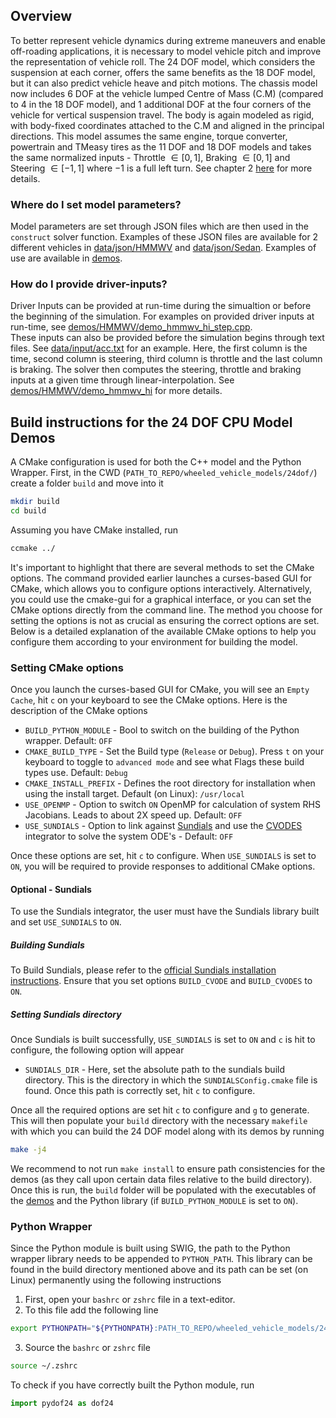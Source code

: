 ## Overview
To better represent vehicle dynamics during extreme maneuvers and enable off-roading applications, it is necessary to model vehicle pitch and improve the representation of vehicle roll. The 24 DOF model, which considers the suspension at each corner, offers the same benefits as the 18 DOF model, but it can also predict vehicle heave and pitch motions. The chassis model now includes 6 DOF at the vehicle lumped Centre of Mass (C.M) (compared to 4 in the 18 DOF model), and 1 additional DOF at the four corners of the vehicle for vertical suspension travel. The body is again modeled as rigid, with body-fixed coordinates attached to the C.M and aligned in the principal directions. This model assumes the same engine, torque converter, powertrain and TMeasy tires as the 11 DOF and 18 DOF models and takes the same normalized inputs - Throttle $\in [0,1]$, Braking $\in [0,1]$ and Steering $\in [-1,1]$ where $-1$ is a full left turn. See chapter 2 [here](https://uwmadison.box.com/s/2tsvr4adbrzklle30z0twpu2nlzvlayc) for more details.

### Where do I set model parameters?
Model parameters are set through JSON files which are then used in the `construct` solver function. Examples of these JSON files are available for 2 different vehicles in [data/json/HMMWV](./data/json/HMMWV) and [data/json/Sedan](./data/json/Sedan). Examples of use are available in [demos](./demos/).

### How do I provide driver-inputs?
Driver Inputs can be provided at run-time during the simualtion or before the beginning of the simulation. For examples on provided driver inputs at run-time, see [demos/HMMWV/demo_hmmwv_hi_step.cpp](./demos/HMMWV/demo_hmmwv_hi_step.cpp).  
These inputs can also be provided before the simulation begins through text files. See [data/input/acc.txt](./data/input/acc.txt) for an example. Here, the first column is the time, second column is steering, third column is throttle and the last column is braking. The solver then computes the steering, throttle and braking inputs at a given time through linear-interpolation. See [demos/HMMWV/demo_hmmwv_hi](./demos/HMMWV/demo_hmmwv_hi.cpp) for more details.

## Build instructions for the 24 DOF CPU Model Demos
A CMake configuration is used for both the C++ model and the Python Wrapper. First, in the CWD (`PATH_TO_REPO/wheeled_vehicle_models/24dof/`) create a folder `build` and move into it
```bash
mkdir build
cd build
```
Assuming you have CMake installed, run 
```bash
ccmake ../
```
It's important to highlight that there are several methods to set the CMake options. The command provided earlier launches a curses-based GUI for CMake, which allows you to configure options interactively. Alternatively, you could use the cmake-gui for a graphical interface, or you can set the CMake options directly from the command line. The method you choose for setting the options is not as crucial as ensuring the correct options are set. Below is a detailed explanation of the available CMake options to help you configure them according to your environment for building the model.

### Setting CMake options
Once you launch the curses-based GUI for CMake, you will see an `Empty Cache`, hit `c` on your keyboard to see the CMake options. Here is the description of the CMake options
- `BUILD_PYTHON_MODULE` - Bool to switch on the building of the Python wrapper. Default: `OFF`
- `CMAKE_BUILD_TYPE` - Set the Build type (`Release` or `Debug`). Press `t` on your keyboard to toggle to `advanced mode` and see what Flags these build types use. Default: `Debug`
- `CMAKE_INSTALL_PREFIX` - Defines the root directory for installation when using the install target. Default (on Linux): `/usr/local`
- `USE_OPENMP` - Option to switch `ON` OpenMP for calculation of system RHS Jacobians. Leads to about 2X speed up. Default: `OFF`
- `USE_SUNDIALS` - Option to link against [Sundials](https://sundials.readthedocs.io/en/latest/) and use the [CVODES](https://sundials.readthedocs.io/en/latest/cvodes/index.html) integrator to solve the system ODE's - Default: `OFF`

Once these options are set, hit `c` to configure. When `USE_SUNDIALS` is set to `ON`, you will be required to provide responses to additional CMake options.

#### Optional - Sundials
To use the Sundials integrator, the user must have the Sundials library built and set `USE_SUNDIALS` to `ON`.  
##### Building Sundials
To Build Sundials, please refer to the [official Sundials installation instructions](https://sundials.readthedocs.io/en/latest/Install_link.html). Ensure that you set options `BUILD_CVODE` and `BUILD_CVODES` to `ON`.
##### Setting Sundials directory
Once Sundials is built successfully, `USE_SUNDIALS` is set to `ON` and `c` is hit to configure, the following option will appear
- `SUNDIALS_DIR` - Here, set the absolute path to the sundials build directory. This is the directory in which the `SUNDIALSConfig.cmake` file is found.
Once this path is correctly set, hit `c` to configure.

Once all the required options are set hit `c` to configure and `g` to generate. This will then populate your `build` directory with the necessary `makefile` with which you can build the 24 DOF model along with its demos by running
```bash
make -j4
```
We recommend to not run `make install` to ensure path consistencies for the demos (as they call upon certain data files relative to the build directory).  
Once this is run, the `build` folder will be populated with the executables of the [demos](./demos) and the Python library (if `BUILD_PYTHON_MODULE` is set to `ON`).  

### Python Wrapper
Since the Python module is built using SWIG, the path to the Python wrapper library needs to be appended to `PYTHON_PATH`. This library can be found in the build directory mentioned above and its path can be set (on Linux) permanently using the following instructions
1) First, open your `bashrc` or `zshrc` file in a text-editor.
2) To this file add the following line
```bash
export PYTHONPATH="${PYTHONPATH}:PATH_TO_REPO/wheeled_vehicle_models/24dof/build/"
```
3) Source the `bashrc` or `zshrc` file
```bash
source ~/.zshrc
```
To check if you have correctly built the Python module, run 
```python
import pydof24 as dof24
```
